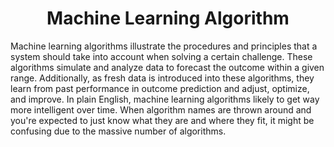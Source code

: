 <H1 align="center"> Machine Learning Algorithm </H1>

Machine learning algorithms illustrate the procedures and principles that a system should take into account when solving a certain challenge. These algorithms simulate and analyze data to forecast the outcome within a given range. Additionally, as fresh data is introduced into these algorithms, they learn from past performance in outcome prediction and adjust, optimize, and improve. In plain English, machine learning algorithms likely to get way more intelligent over time.
When algorithm names are thrown around and you're expected to just know what they are and where they fit, it might be confusing due to the massive number of algorithms.
